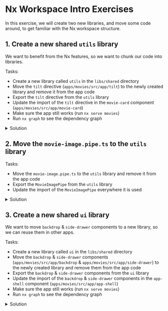# Nx Workspace Intro Exercises

In this exercise, we will create two new libraries, and move some code around, to get familiar with the Nx workspace structure.

## 1. Create a new shared `utils` library

We want to benefit from the Nx features, so we want to chunk our code into libraries. 

Tasks:
- Create a new library called `utils` in the `libs/shared` directory
- Move the `tilt` directive (`apps/movies/src/app/tilt`) to the newly created library and remove it from the app code
- Export the `tilt` directive from the `utils` library
- Update the import of the `tilt` directive in the `movie-card` component (`apps/movies/src/app/movie-card`)
- Make sure the app still works (run `nx serve movies`)
- Run `nx graph` to see the dependency graph

<details>
  <summary>Solution</summary>

1. Create library

```bash
npx nx generate @nx/angular:library --name=utils --directory=libs/shared --no-interactive
```

> [!TIP]
> Optionally remove the component created by default

2. Copy the tilt directive from the app code to the newly created library 

Drag and drop the files from the app code to the library folder (`libs/shared/utils/src/lib/tilt`), or use the following commands:

```bash
# mac / linux
mkdir libs/shared/utils/src/lib/tilt
cp -r apps/movies/src/app/tilt/ libs/shared/utils/src/lib/tilt/
```

> [!IMPORTANT]
> Delete the files from the app code

3. Export the `tilt` directive from the `utils` library

```ts
// libs/shared/utils/src/index.ts
export * from './lib/tilt/tilt.directive';
```

4. Update the import of the `tilt` directive in the `movie-card` component

```ts
// apps/movies/src/app/movie-card/movie-card.component.ts
import { TiltDirective } from '@ws-nx-enschede-81223/shared/utils';
```

5. Make sure the app still works

```bash
npx nx serve movies
```

6. Run `nx graph` to see the dependency graph

```bash
npx nx graph
```

It should look something like this:

[![Nx Graph](./images/1.project-graph.png)](./assets/1.project-graph.png)

</details>

## 2. Move the `movie-image.pipe.ts` to the `utils` library

Tasks:
- Move the `movie-image.pipe.ts` to the `utils` library and remove it from the app code
- Export the `MovieImagePipe` from the `utils` library
- Update the import of the `MovieImagePipe` everywhere it is used

<details>
  <summary>Solution</summary>

1. Move the `movie-image.pipe.ts` to the `utils` library and remove it from the app code

Drag and drop the files from the app code to the library folder (`libs/shared/utils/src/lib/movie-image.pipe.ts`), or use the following commands:

```bash
# mac / linux
cp apps/movies/src/app/movie/movie-image.pipe.ts libs/shared/utils/src/lib/movie-image.pipe.ts
```

> [!IMPORTANT]
> Delete the files from the app code

2. Export the `MovieImagePipe` from the `utils` library

```ts
// libs/shared/utils/src/index.ts
export * from './lib/movie-image.pipe';
```

3. Update the import of the `MovieImagePipe` everywhere it is used

```ts
// apps/movies/src/app/movie/movie-card.component.ts
// apps/movies/src/app/movie/movie-search-control.component.ts
// apps/movies/src/app/movie/movie-detail-page.component.ts

import { MovieImagePipe } from '@ws-nx-enschede-81223/shared/utils';
```

</details>


## 3. Create a new shared `ui` library

We want to move `backdrop` & `side-drawer` components to a new library, so we can reuse them in other apps.

Tasks:
- Create a new library called `ui` in the `libs/shared` directory
- Move the `backdrop` & `side-drawer` components (`apps/movies/src/app/backdrop` & `apps/movies/src/app/side-drawer`) to the newly created library and remove them from the app code
- Export the `backdrop` & `side-drawer` components from the `ui` library
- Update the import of the `backdrop` & `side-drawer` components in the `app-shell` component (`apps/movies/src/app/app-shell`)
- Make sure the app still works (run `nx serve movies`)
- Run `nx graph` to see the dependency graph

<details>
  <summary>Solution</summary>

1. Create library

```bash
npx nx generate @nx/angular:library --name=ui --directory=libs/shared --no-interactive
```

> [!TIP]
> Optionally remove the component created by default

2. Copy the `backdrop` & `side-drawer` components from the app code to the newly created library

Drag and drop the files from the app code to the library folder (`libs/shared/ui/src/lib/backdrop` & `libs/shared/ui/src/lib/side-drawer`), or use the following commands:

```bash
# mac / linux
mkdir libs/shared/ui/src/lib/backdrop
mkdir libs/shared/ui/src/lib/side-drawer
cp apps/movies/src/app/ui/component/backdrop/* libs/shared/ui/src/lib/backdrop/
cp apps/movies/src/app/ui/component/side-drawer/* libs/shared/ui/src/lib/side-drawer/
```

> [!IMPORTANT]
> Delete the files from the app code

3. Export the `backdrop` & `side-drawer` components from the `ui` library

```ts
// libs/shared/ui/src/index.ts
export * from './lib/backdrop/backdrop.component';
export * from './lib/side-drawer/side-drawer.component';
```

4. Update the import of the `backdrop` & `side-drawer` components in the `app-shell` component and `side-drawer` component

```ts
// apps/movies/src/app/app-shell/app-shell.component.ts
import { SideDrawerComponent } from '@ws-nx-enschede-81223/shared/ui';

// apps/movies/src/app/side-drawer/side-drawer.component.ts
import { BackdropComponent } from '@ws-nx-enschede-81223/shared/ui';
```

5. Make sure the app still works

```bash
npx nx serve movies
```

6. Run `nx graph` to see the dependency graph

```bash
npx nx graph
```

It should look something like this:

[![Nx Graph](./images/2.project-graph.png)](./assets/2.project-graph.png)

</details>
